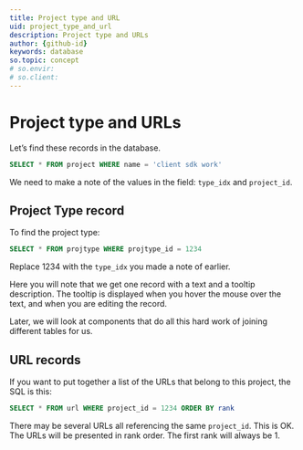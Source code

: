 ```yaml
---
title: Project type and URL
uid: project_type_and_url
description: Project type and URLs
author: {github-id}
keywords: database
so.topic: concept
# so.envir:
# so.client:
---
```


# Project type and URLs

Let’s find these records in the database.

```SQL
SELECT * FROM project WHERE name = 'client sdk work'
```

We need to make a note of the values in the field: `type_idx` and `project_id`.

## Project Type record

To find the project type:

```SQL
SELECT * FROM projtype WHERE projtype_id = 1234
```

Replace 1234 with the `type_idx` you made a note of earlier.

Here you will note that we get one record with a text and a tooltip description. The tooltip is displayed when you hover the mouse over the text, and when you are editing the record.

Later, we will look at components that do all this hard work of joining different tables for us.

## URL records

If you want to put together a list of the URLs that belong to this project, the SQL is this:

```SQL
SELECT * FROM url WHERE project_id = 1234 ORDER BY rank
```

There may be several URLs all referencing the same `project_id`. This is OK. The URLs will be presented in rank order. The first rank will always be 1.
